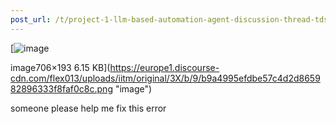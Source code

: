 ```yaml
---
post_url: /t/project-1-llm-based-automation-agent-discussion-thread-tds-jan-2025/164277/469
---
```

[![image](https://europe1.discourse-cdn.com/flex013/uploads/iitm/original/3X/b/9/b9a4995efdbe57c4d2d865982896333f8faf0c8c.png)

image706×193 6.15 KB](https://europe1.discourse-cdn.com/flex013/uploads/iitm/original/3X/b/9/b9a4995efdbe57c4d2d865982896333f8faf0c8c.png "image")

  
someone please help me fix this error